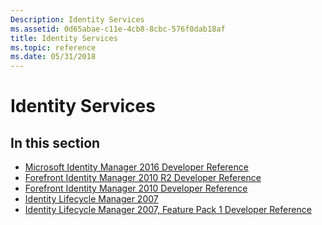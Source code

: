 ```yaml
---
Description: Identity Services
ms.assetid: 0d65abae-c11e-4cb8-8cbc-576f0dab18af
title: Identity Services
ms.topic: reference
ms.date: 05/31/2018
---
```


# Identity Services

## In this section

-   [Microsoft Identity Manager 2016 Developer Reference](https://msdn.microsoft.com/en-us/library/Mt243303(v=VS.85).aspx)
-   [Forefront Identity Manager 2010 R2 Developer Reference](https://msdn.microsoft.com/en-us/library/JJ131731(v=VS.100).aspx)
-   [Forefront Identity Manager 2010 Developer Reference](https://docs.microsoft.com/previous-versions/windows/desktop/forefront-2010/ee652263(v=vs.100))
-   [Identity Lifecycle Manager 2007](identity-lifecycle-manager-2007.md)
-   [Identity Lifecycle Manager 2007, Feature Pack 1 Developer Reference](https://msdn.microsoft.com/library/ms698364(v=VS.85).aspx)

 

 



